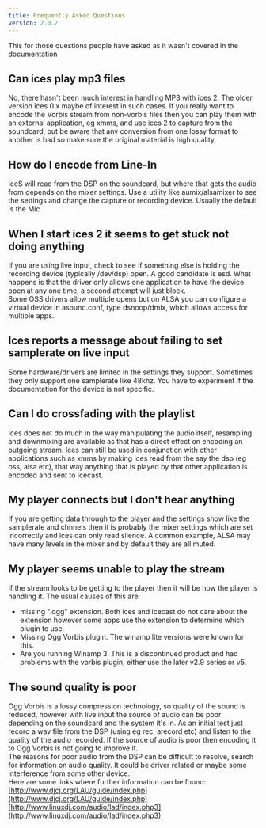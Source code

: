 ```yaml
---
title: Frequently Asked Questions
version: 2.0.2
---
```


<article markdown="1">
This for those questions people have asked as it wasn't covered in the documentation

## Can ices play mp3 files
No, there hasn't been much interest in handling MP3 with ices 2. The older version ices 0.x maybe of interest in such cases. If you really want to encode the Vorbis stream from non-vorbis files then you can play them with an external application, eg xmms, and use ices 2 to capture from the soundcard, but be aware that any conversion from one lossy format to another is bad so make sure the original material is high quality.

## How do I encode from Line-In
IceS will read from the DSP on the soundcard, but where that gets the audio from depends on the mixer settings. Use a utility like aumix/alsamixer to see the settings and change the capture or recording device. Usually the default is the Mic

## When I start ices 2 it seems to get stuck not doing anything
If you are using live input, check to see if something else is holding the recording device (typically /dev/dsp) open. A good candidate is esd. What happens is that the driver only allows one application to have the device open at any one time, a second attempt will just block.  
Some OSS drivers allow multiple opens but on ALSA you can configure a virtual device in asound.conf, type dsnoop/dmix, which allows access for multiple apps.

## Ices reports a message about failing to set samplerate on live input
Some hardware/drivers are limited in the settings they support. Sometimes they only support one samplerate like 48khz. You have to experiment if the documentation for the device is not specific.

## Can I do crossfading with the playlist
Ices does not do much in the way manipulating the audio itself, resampling and downmixing are available as that has a direct effect on encoding an outgoing stream. Ices can still be used in conjunction with other applications such as xmms by making ices read from the say the dsp (eg oss, alsa etc), that way anything that is played by that other application is encoded and sent to icecast.

## My player connects but I don't hear anything
If you are getting data through to the player and the settings show like the samplerate and chnnels then it is probably the mixer settings which are set incorrectly and ices can only read silence. A common example, ALSA may have many levels in the mixer and by default they are all muted.

## My player seems unable to play the stream
If the stream looks to be getting to the player then it will be how the player is handling it. The usual causes of this are: 

-	missing ".ogg" extension. Both ices and icecast do not care about the extension however some apps use the extension to determine which plugin to use.
-	Missing Ogg Vorbis plugin. The winamp lite versions were known for this.
-	Are you running Winamp 3. This is a discontinued product and had problems with the vorbis plugin, either use the later v2.9 series or v5.

## The sound quality is poor
Ogg Vorbis is a lossy compression technology, so quality of the sound is reduced, however with live input the source of audio can be poor depending on the soundcard and the system it's in. As an initial test just record a wav file from the DSP (using eg rec, arecord etc) and listen to the quality of the audio recorded. If the source of audio is poor then encoding it to Ogg Vorbis is not going to improve it.  
The reasons for poor audio from the DSP can be difficult to resolve, search for information on audio quality. It could be driver related or maybe some interference from some other device.  
Here are some links where further information can be found:  
[http://www.djcj.org/LAU/guide/index.php](http://www.djcj.org/LAU/guide/index.php)  
[http://www.linuxdj.com/audio/lad/index.php3](http://www.linuxdj.com/audio/lad/index.php3)  

</article>